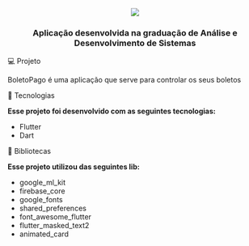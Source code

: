 <p align="center" width="100%">
    <img src="https://user-images.githubusercontent.com/69728774/173247595-58db7c81-5872-4d3b-a1a6-9118dbaa4872.png">
</p>
<h3 align="center">Aplicação desenvolvida na graduação de Análise e Desenvolvimento de Sistemas</h3>
  
  
💻 Projeto<br>

 BoletoPago é uma aplicação que serve para controlar os seus boletos
  
🚀 Tecnologias
  
<b>Esse projeto foi desenvolvido com as seguintes tecnologias:</b><br>
 - Flutter
 - Dart
  
📕 Bibliotecas
  
<b>Esse projeto utilizou das seguintes lib:</b><br>

- google_ml_kit
- firebase_core
- google_fonts
- shared_preferences
- font_awesome_flutter
- flutter_masked_text2
- animated_card

